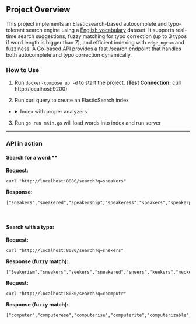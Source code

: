 ## Project Overview

This project implements an Elasticsearch-based autocomplete and typo-tolerant search engine using a [English vocabulary](https://github.com/dwyl/english-words/blob/master/words.txt) dataset. It supports real-time search suggestions, fuzzy matching for typo correction (up to 3 typos if word length is bigger than 7), and efficient indexing with `edge_ngram` and fuzziness. A Go-based API provides a fast /search endpoint that handles both autocomplete and typo correction dynamically.

### How to Use

1. Run `docker-compose up -d` to start the project. (**Test Connection:** curl http://localhost:9200)

2. Run curl query to create an ElasticSearch index
- <details>
    <summary>Index with proper analyzers</summary>
    <pre>
    curl -X PUT "http://localhost:9200/words_index" -H "Content-Type: application/json" -d '{
    "settings": {
        "analysis": {
        "filter": {
            "autocomplete_filter": {
            "type": "edge_ngram",
            "min_gram": 1,
            "max_gram": 20
            }
        },
        "analyzer": {
            "autocomplete_analyzer": {
            "type": "custom",
            "tokenizer": "standard",
            "filter": ["lowercase", "autocomplete_filter"]
            },
            "search_analyzer": {
            "type": "custom",
            "tokenizer": "standard",
            "filter": ["lowercase"]
            }
        }
        }
    },
    "mappings": {
        "properties": {
        "word": {
            "type": "text",
            "analyzer": "autocomplete_analyzer",
            "search_analyzer": "search_analyzer"
        }
        }
    }
    }'
    </pre>
</details>

3. Run `go run main.go` will load words into index and run server

---

### API in action

#### Search for a word:**

**Request:**
```
curl "http://localhost:8080/search?q=sneakers"
```
**Response:**
```
["sneakers","sneakered","speakership","speakeress","speakers","speakerphone","sneaker","breakers","kneaders","shearers"]
```
</br>

#### Search with a typo:

**Request:**
```
curl "http://localhost:8080/search?q=snekers"
```
**Response (fuzzy match):**
```
["Seekerism","sneakers","seekers","sneakered","sneers","keekers","neckers","reekers","sackers","seeders"]
```

**Request:**
```
curl "http://localhost:8080/search?q=coomputr"
```
**Response (fuzzy match):**
```
["computer","computerese","computerise","computerite","computerizable","computerization","computerize","computerized","computerizes","computerizing"]
```